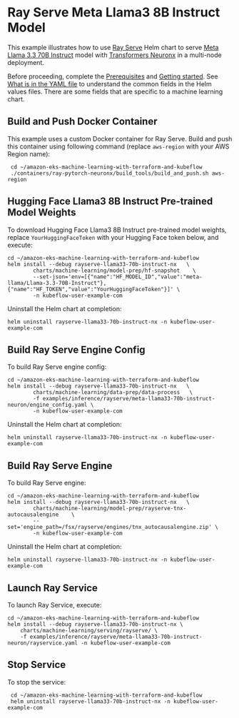 # Ray Serve Meta Llama3 8B Instruct Model

This example illustrates how to use [Ray Serve](../../../charts/machine-learning/training/rayserve/) Helm chart to serve [Meta Llama 3.3 70B Instruct](https://huggingface.co/meta-llama/Llama-3.3-70B-Instruct)  model with [Transformers Neuronx](https://github.com/aws-neuron/transformers-neuronx) in a multi-node deployment.

Before proceeding, complete the [Prerequisites](../../../../README.md#prerequisites) and [Getting started](../../../../README.md#getting-started). See [What is in the YAML file](../../../../README.md#what-is-in-the-yaml-file) to understand the common fields in the Helm values files. There are some fields that are specific to a machine learning chart.
    
## Build and Push Docker Container

This example uses a custom Docker container for Ray Serve. Build and push this container using following command (replace `aws-region` with your AWS Region name):

     cd ~/amazon-eks-machine-learning-with-terraform-and-kubeflow
     ./containers/ray-pytorch-neuronx/build_tools/build_and_push.sh aws-region

## Hugging Face Llama3 8B Instruct Pre-trained Model Weights

To download Hugging Face Llama3 8B Instruct pre-trained model weights, replace `YourHuggingFaceToken` with your Hugging Face token below, and execute:

    cd ~/amazon-eks-machine-learning-with-terraform-and-kubeflow
    helm install --debug rayserve-llama33-70b-instruct-nx   \
            charts/machine-learning/model-prep/hf-snapshot    \
            --set-json='env=[{"name":"HF_MODEL_ID","value":"meta-llama/Llama-3.3-70B-Instruct"},{"name":"HF_TOKEN","value":"YourHuggingFaceToken"}]' \
            -n kubeflow-user-example-com

Uninstall the Helm chart at completion:

    helm uninstall rayserve-llama33-70b-instruct-nx -n kubeflow-user-example-com

## Build Ray Serve Engine Config

To build Ray Serve engine config:

    cd ~/amazon-eks-machine-learning-with-terraform-and-kubeflow
    helm install --debug rayserve-llama33-70b-instruct-nx   \
            charts/machine-learning/data-prep/data-process   \
            -f examples/inference/rayserve/meta-llama33-70b-instruct-neuron/engine_config.yaml \
            -n kubeflow-user-example-com

Uninstall the Helm chart at completion:

    helm uninstall rayserve-llama33-70b-instruct-nx -n kubeflow-user-example-com

## Build Ray Serve Engine

To build Ray Serve engine:

    cd ~/amazon-eks-machine-learning-with-terraform-and-kubeflow
    helm install --debug rayserve-llama33-70b-instruct-nx   \
            charts/machine-learning/model-prep/rayserve-tnx-autocausalengine    \
            --set='engine_path=/fsx/rayserve/engines/tnx_autocausalengine.zip' \
            -n kubeflow-user-example-com

Uninstall the Helm chart at completion:

    helm uninstall rayserve-llama33-70b-instruct-nx -n kubeflow-user-example-com

## Launch Ray Service

To launch Ray Service,  execute:

    cd ~/amazon-eks-machine-learning-with-terraform-and-kubeflow
    helm install --debug rayserve-llama33-70b-instruct-nx \
        charts/machine-learning/serving/rayserve/ \
        -f examples/inference/rayserve/meta-llama33-70b-instruct-neuron/rayservice.yaml -n kubeflow-user-example-com

## Stop Service

To stop the service:

     cd ~/amazon-eks-machine-learning-with-terraform-and-kubeflow
     helm uninstall rayserve-llama33-70b-instruct-nx -n kubeflow-user-example-com